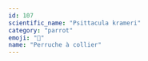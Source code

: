```yaml
---
id: 107
scientific_name: "Psittacula krameri"
category: "parrot"
emoji: "🦜"
name: "Perruche à collier"
---
```

